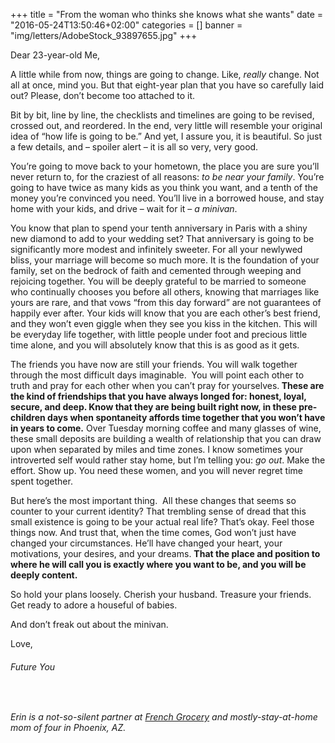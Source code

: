 +++
title = "From the woman who thinks she knows what she wants"
date = "2016-05-24T13:50:46+02:00"
categories = []
banner = "img/letters/AdobeStock_93897655.jpg"
+++

<div class="mk-single-content clearfix" itemprop="mainEntityOfPage">
	<p><span style="font-weight: 400">Dear 23-year-old Me,</span></p>
<p><span style="font-weight: 400">A little while from now, things are going to change. Like, </span><i><span style="font-weight: 400">really </span></i><span style="font-weight: 400">change. Not all at once, mind you. But that eight-year plan that you have so carefully laid out? Please, don’t become too attached to it.</span><span id="more-212"></span></p>
<p><span style="font-weight: 400"> Bit by bit, line by line, the checklists and timelines are going to be revised, crossed out, and reordered. In the end, very little will resemble your original idea of “how life is going to be.” And yet, I assure you, it is beautiful. So just a few details, and – spoiler alert – it is all so very, very good.</span></p>
<p><span style="font-weight: 400">You’re going to move back to your hometown, the place you are sure you’ll never return to, for the craziest of all reasons: </span><i><span style="font-weight: 400">to be near your family</span></i><span style="font-weight: 400">. You’re going to have twice as many kids as you think you want, and a tenth of the money you’re convinced you need. You’ll live in a borrowed house, and stay home with your kids, and drive – wait for it – </span><i><span style="font-weight: 400">a minivan</span></i><span style="font-weight: 400">.</span></p>
<p><span style="font-weight: 400">You know that plan to spend your tenth anniversary in Paris with a shiny new diamond to add to your wedding set? That anniversary is going to be significantly more modest and infinitely sweeter. For all your newlywed bliss, your marriage will become so much more. It is the foundation of your family, set on the bedrock of faith and cemented through weeping and rejoicing together. You will be deeply grateful to be married to someone who continually chooses you before all others, knowing that marriages like yours are rare, and that vows “from this day forward” are not guarantees of happily ever after. Your kids will know that you are each other’s best friend, and they won’t even giggle when they see you kiss in the kitchen. This will be everyday life together, with little people under foot and precious little time alone, and you will absolutely know that this is as good as it gets.</span></p>
<p><span style="font-weight: 400">The friends you have now are still your friends. You will walk together through the most difficult days imaginable. &nbsp;You will point each other to truth and pray for each other when you can’t pray for yourselves.<strong> These are the kind of friendships that you have always longed for: honest, loyal, secure, and deep. Know that they are being built right now, in these pre-children days when spontaneity affords time together that you won’t have in years to come.</strong> Over Tuesday morning coffee and many glasses of wine, these small deposits are building a wealth of relationship that you can draw upon when separated by miles and time zones. I know sometimes your introverted self would rather stay home, but I’m telling you: </span><i><span style="font-weight: 400">go out</span></i><span style="font-weight: 400">. Make the effort. Show up. You need these women, and you will never regret time spent together.</span></p>
<p><span style="font-weight: 400">But here’s the most important thing. &nbsp;All these changes that seems so counter to your current identity? That trembling sense of dread that this small existence is going to be your actual real life? That’s okay. Feel those things now. And trust that, when the time comes, God won’t just have changed your circumstances. He’ll have changed your heart, your motivations, your desires, and your dreams. <strong>That the place and position to where he will call you is exactly where you want to be, and you will be deeply content.</strong></span></p>
<p><span style="font-weight: 400">So hold your plans loosely. Cherish your husband. Treasure your friends. Get ready to adore a houseful of babies.</span></p>
<p><span style="font-weight: 400">And don’t freak out about the minivan.</span></p>
<p>Love,</p>
<h6 class="signature">Future You</h6>
<p>&nbsp;</p>
<p><i><span style="font-weight: 400">Erin is a not-so-silent partner at <a href="http://www.frenchgroceryinc.com" target="_blank">French Grocery</a> and mostly-stay-at-home mom of four in Phoenix, AZ.</span></i></p>
</div>
